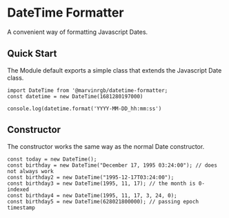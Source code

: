 # DateTime Formatter
A convenient way of formatting Javascript Dates.
## Quick Start
The Module default exports a simple class that extends the Javascript Date class.

    import DateTime from '@marvinrgb/datetime-formatter;
    const datetime = new DateTime(1681280197000)
    
    console.log(datetime.format('YYYY-MM-DD_hh:mm:ss')


## Constructor
The constructor works the same way as the normal Date constructor.

    const today = new DateTime();
    const birthday = new DateTime("December 17, 1995 03:24:00"); // does not always work
    const birthday2 = new DateTime("1995-12-17T03:24:00");
    const birthday3 = new DateTime(1995, 11, 17); // the month is 0-indexed
    const birthday4 = new DateTime(1995, 11, 17, 3, 24, 0);
    const birthday5 = new DateTime(628021800000); // passing epoch timestamp
